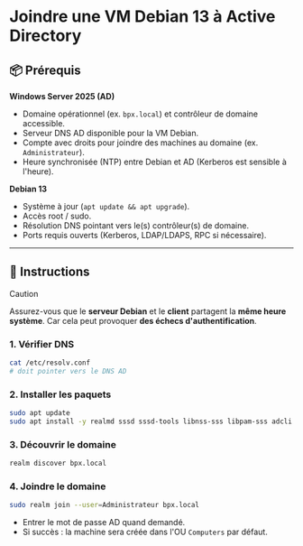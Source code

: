 # Joindre une VM Debian 13 à Active Directory

## 📦 Prérequis

**Windows Server 2025 (AD)**
* Domaine opérationnel (ex. `bpx.local`) et contrôleur de domaine accessible.
* Serveur DNS AD disponible pour la VM Debian.
* Compte avec droits pour joindre des machines au domaine (ex. `Administrateur`).
* Heure synchronisée (NTP) entre Debian et AD (Kerberos est sensible à l'heure).

**Debian 13**
* Système à jour (`apt update && apt upgrade`).
* Accès root / sudo.
* Résolution DNS pointant vers le(s) contrôleur(s) de domaine.
* Ports requis ouverts (Kerberos, LDAP/LDAPS, RPC si nécessaire).

---

## 🚀 Instructions

> [!CAUTION]
> Assurez-vous que le **serveur Debian** et le **client** partagent la **même heure système**. Car cela peut provoquer **des échecs d'authentification**.

### 1. Vérifier DNS

```bash
cat /etc/resolv.conf
# doit pointer vers le DNS AD
```

### 2. Installer les paquets

```bash
sudo apt update
sudo apt install -y realmd sssd sssd-tools libnss-sss libpam-sss adcli samba-common-bin oddjob oddjob-mkhomedir packagekit krb5-user
```

### 3. Découvrir le domaine

```bash
realm discover bpx.local
```

### 4. Joindre le domaine

```bash
sudo realm join --user=Administrateur bpx.local
```

* Entrer le mot de passe AD quand demandé.
* Si succès : la machine sera créée dans l'OU `Computers` par défaut.
